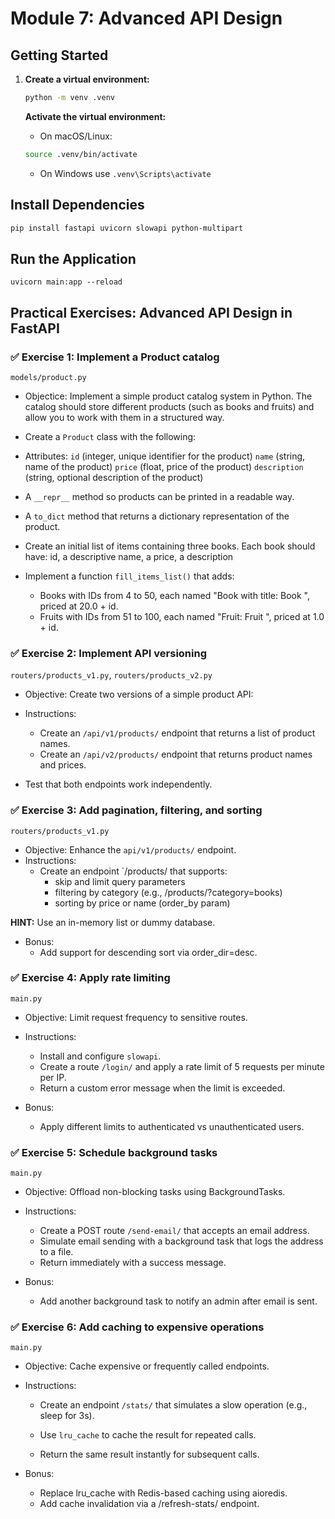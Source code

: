 # Module 7: Advanced API Design

## Getting Started
1. **Create a virtual environment:**
    ```bash
    python -m venv .venv
    ```
    
    **Activate the virtual environment:**
    - On macOS/Linux:
    ```bash
    source .venv/bin/activate  
    ```
    - On Windows use `.venv\Scripts\activate`
    

## Install Dependencies
   ```bash
   pip install fastapi uvicorn slowapi python-multipart
   ```      

## Run the Application
   ```
   uvicorn main:app --reload
   ```


## Practical Exercises: Advanced API Design in FastAPI

### ✅ Exercise 1: Implement a Product catalog

`models/product.py`

- Objectice: Implement a simple product catalog system in Python. The catalog should store different products (such as books and fruits) and allow you to work with them in a structured way.

- Create a `Product` class with the following:
 - Attributes:
  `id` (integer, unique identifier for the product)
  `name` (string, name of the product)
  `price` (float, price of the product)
  `description` (string, optional description of the product)
  - A `__repr__` method so products can be printed in a readable way.
  - A `to_dict` method that returns a dictionary representation of the product.

- Create an initial list of items containing three books. Each book should have: id, a descriptive name, a price, a description
- Implement a function `fill_items_list()` that adds:
  - Books with IDs from 4 to 50, each named "Book with title: Book <id>", priced at 20.0 + id.
  - Fruits with IDs from 51 to 100, each named "Fruit: Fruit <id>", priced at 1.0 + id.


### ✅ Exercise 2: Implement API versioning

`routers/products_v1.py`, `routers/products_v2.py`

- Objective: Create two versions of a simple product API: 

- Instructions:
  - Create an `/api/v1/products/` endpoint that returns a list of product names.
  - Create an `/api/v2/products/` endpoint that returns product names and prices.
- Test that both endpoints work independently.



### ✅ Exercise 3: Add pagination, filtering, and sorting

`routers/products_v1.py`

- Objective: Enhance the `api/v1/products/` endpoint.
- Instructions:
  - Create an endpoint `/products/ that supports:
    - skip and limit query parameters
    - filtering by category (e.g., /products/?category=books)
    - sorting by price or name (order_by param)

**HINT:** Use an in-memory list or dummy database.

- Bonus:
  - Add support for descending sort via order_dir=desc.

### ✅ Exercise 4: Apply rate limiting
`main.py`

- Objective: Limit request frequency to sensitive routes.
- Instructions:
  - Install and configure `slowapi`.
  - Create a route `/login/` and apply a rate limit of 5 requests per minute per IP.
  - Return a custom error message when the limit is exceeded.

- Bonus:
    - Apply different limits to authenticated vs unauthenticated users.

### ✅ Exercise 5: Schedule background tasks
`main.py`

- Objective: Offload non-blocking tasks using BackgroundTasks.
- Instructions:
    - Create a POST route `/send-email/` that accepts an email address.
    - Simulate email sending with a background task that logs the address to a file.
    - Return immediately with a success message.

- Bonus:
  - Add another background task to notify an admin after email is sent.

### ✅ Exercise 6: Add caching to expensive operations
`main.py`

- Objective: Cache expensive or frequently called endpoints.
- Instructions:
  - Create an endpoint `/stats/` that simulates a slow operation (e.g., sleep for 3s).
  - Use `lru_cache` to cache the result for repeated calls.

  - Return the same result instantly for subsequent calls.

- Bonus:
  - Replace lru_cache with Redis-based caching using aioredis.
  - Add cache invalidation via a /refresh-stats/ endpoint.